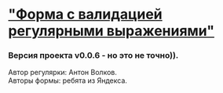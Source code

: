 # ["Форма с валидацией регулярными выражениями"](https://antonvolkov71.github.io/severe-project/) 
### Версия проекта v0.0.6 - но это не точно)).

Автор регулярки: Антон Волков.  
Авторы формы: ребята из Яндекса.
